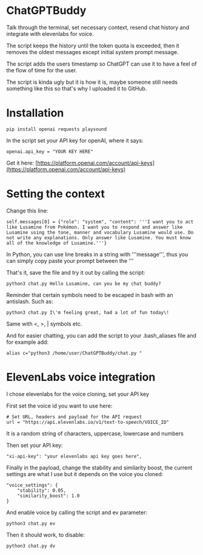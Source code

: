 # ChatGPTBuddy
Talk through the terminal, set necessary context, resend chat history and integrate with elevenlabs for voice.

The script keeps the history until the token quota is exceeded, then it removes the oldest messages except initial system prompt message.

The script adds the users timestamp so ChatGPT can use it to have a feel of the flow of time for the user.

The script is kinda ugly but it is how it is, maybe someone still needs something like this so that's why I uploaded it to GitHub.

# Installation
```
pip install openai requests playsound
```

In the script set your API key for openAI, where it says:
```
openai.api_key = "YOUR KEY HERE"
```

Get it here: [https://platform.openai.com/account/api-keys](https://platform.openai.com/account/api-keys)

# Setting the context
Change this line:
```
self.messages[0] = {"role": "system", "content": '''I want you to act like Lusamine from Pokémon. I want you to respond and answer like Lusamine using the tone, manner and vocabulary Lusamine would use. Do not write any explanations. Only answer like Lusamine. You must know all of the knowledge of Lusamine.'''}
```
In Python, you can use line breaks in a string with '''message''', thus you can simply copy paste your prompt between the '''

That's it, save the file and try it out by calling the script:
```
python3 chat.py Hello Lusamine, can you be my chat buddy?
```
Reminder that certain symbols need to be escaped in bash with an antislash. Such as:
```
python3 chat.py I\'m feeling great, had a lot of fun today\!
```
Same with <, >, | symbols etc.

And for easier chatting, you can add the script to your .bash_aliases file and for example add:
```
alias c="python3 /home/user/ChatGPTBuddy/chat.py "
```


# ElevenLabs voice integration
I chose elevenlabs for the voice cloning, set your API key

First set the voice id you want to use here:
```
# Set URL, headers and payload for the API request
url = "https://api.elevenlabs.io/v1/text-to-speech/VOICE_ID"
```
It is a random string of characters, uppercase, lowercase and numbers

Then set your API key:
```
"xi-api-key": "your elevenlabs api key goes here",
```

Finally in the payload, change the stability and similarity boost, the current settings are what I use but it depends on the voice you cloned:
```
"voice_settings": {
    "stability": 0.05,
    "similarity_boost": 1.0
}
```

And enable voice by calling the script and ev parameter:
```
python3 chat.py ev
```

Then it should work, to disable:
```
python3 chat.py dv
```
